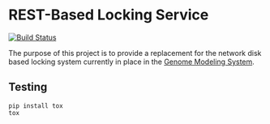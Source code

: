 # REST-Based Locking Service

[![Build Status](https://travis-ci.org/genome/gsc-lock.png?branch=master)](https://travis-ci.org/genome/gsc-lock)

The purpose of this project is to provide a replacement for the network disk
based locking system currently in place in the
[Genome Modeling System](https://github.com/genome/gms-core).

## Testing

    pip install tox
    tox
